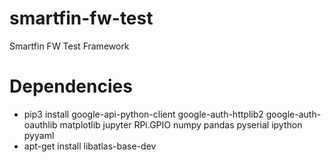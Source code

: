 # smartfin-fw-test
Smartfin FW Test Framework

# Dependencies
- pip3 install google-api-python-client google-auth-httplib2 google-auth-oauthlib matplotlib jupyter RPi.GPIO numpy pandas pyserial ipython pyyaml
- apt-get install libatlas-base-dev